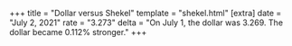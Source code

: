 +++
title = "Dollar versus Shekel"
template = "shekel.html"
[extra]
date = "July  2, 2021"
rate = "3.273"
delta = "On July  1, the dollar was 3.269. The dollar became 0.112% stronger."
+++
